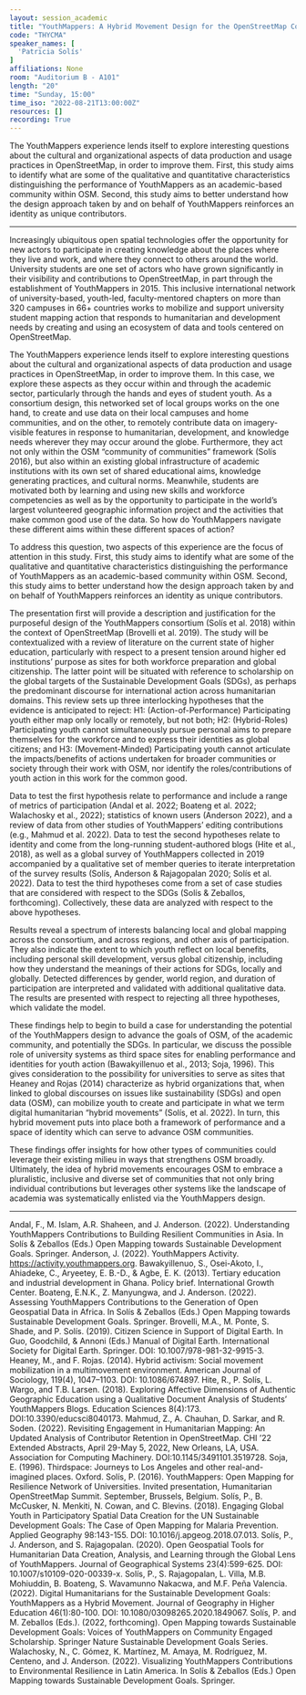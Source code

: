 ```yaml
---
layout: session_academic
title: "YouthMappers: A Hybrid Movement Design for the OpenStreetMap Community of Communities"
code: "THYCMA"
speaker_names: [
  'Patricia Solís'
]
affiliations: None
room: "Auditorium B - A101"
length: "20"
time: "Sunday, 15:00"
time_iso: "2022-08-21T13:00:00Z"
resources: []
recording: True
---
```


The YouthMappers experience lends itself to explore interesting questions about the cultural and organizational aspects of data production and usage practices in OpenStreetMap, in order to improve them. First, this study aims to identify what are some of the qualitative and quantitative characteristics distinguishing the performance of YouthMappers as an academic-based community within OSM. Second, this study aims to better understand how the design approach taken by and on behalf of YouthMappers reinforces an identity as unique contributors.

<hr>

Increasingly ubiquitous open spatial technologies offer the opportunity for new actors to participate in creating knowledge about the places where they live and work, and where they connect to others around the world. University students are one set of actors who have grown significantly in their visibility and contributions to OpenStreetMap, in part through the establishment of YouthMappers in 2015. This inclusive international network of university-based, youth-led, faculty-mentored chapters on more than 320 campuses in 66+ countries works to mobilize and support university student mapping action that responds to humanitarian and development needs by creating and using an ecosystem of data and tools centered on OpenStreetMap. 

The YouthMappers experience lends itself to explore interesting questions about the cultural and organizational aspects of data production and usage practices in OpenStreetMap, in order to improve them. In this case, we explore these aspects as they occur within and through the academic sector, particularly through the hands and eyes of student youth. As a consortium design, this networked set of local groups works on the one hand, to create and use data on their local campuses and home communities, and on the other, to remotely contribute data on imagery-visible features in response to humanitarian, development, and knowledge needs wherever they may occur around the globe. Furthermore, they act not only within the OSM “community of communities” framework (Solís 2016), but also within an existing global infrastructure of academic institutions with its own set of shared educational aims, knowledge generating practices, and cultural norms. Meanwhile, students are motivated both by learning and using new skills and workforce competencies as well as by the opportunity to participate in the world’s largest volunteered geographic information project and the activities that make common good use of the data. So how do YouthMappers navigate these different aims within these different spaces of action?

To address this question, two aspects of this experience are the focus of attention in this study. First, this study aims to identify what are some of the qualitative and quantitative characteristics distinguishing the performance of YouthMappers as an academic-based community within OSM. Second, this study aims to better understand how the design approach taken by and on behalf of YouthMappers reinforces an identity as unique contributors.

The presentation first will provide a description and justification for the purposeful design of the YouthMappers consortium (Solís et al. 2018) within the context of OpenStreetMap (Brovelli et al. 2019). The study will be contextualized with a review of literature on the current state of higher education, particularly with respect to a present tension around higher ed institutions’ purpose as sites for both workforce preparation and global citizenship. The latter point will be situated with reference to scholarship on the global targets of the Sustainable Development Goals (SDGs), as perhaps the predominant discourse for international action across humanitarian domains. This review sets up three interlocking hypotheses that the evidence is anticipated to reject:
H1: (Action-of-Performance) Participating youth either map only locally or remotely, but not both; 
H2: (Hybrid-Roles) Participating youth cannot simultaneously pursue personal aims to prepare themselves for the workforce and to express their identities as global citizens; and
H3: (Movement-Minded) Participating youth cannot articulate the impacts/benefits of actions undertaken for broader communities or society through their work with OSM, nor identify the roles/contributions of youth action in this work for the common good.

Data to test the first hypothesis relate to performance and include a range of metrics of participation (Andal et al. 2022; Boateng et al. 2022; Walachosky et al., 2022); statistics of known users (Anderson 2022), and a review of data from other studies of YouthMappers’ editing contributions (e.g., Mahmud et al. 2022). Data to test the second hypotheses relate to identity and come from the long-running student-authored blogs (Hite et al., 2018), as well as a global survey of YouthMappers collected in 2019 accompanied by a qualitative set of member queries to iterate interpretation of the survey results (Solís, Anderson &amp; Rajagopalan 2020; Solís et al. 2022). Data to test the third hypotheses come from a set of case studies that are considered with respect to the SDGs (Solís &amp; Zeballos, forthcoming). Collectively, these data are analyzed with respect to the above hypotheses. 

Results reveal a spectrum of interests balancing local and global mapping across the consortium, and across regions, and other axis of participation. They also indicate the extent to which youth reflect on local benefits, including personal skill development, versus global citizenship, including how they understand the meanings of their actions for SDGs, locally and globally. Detected differences by gender, world region, and duration of participation are interpreted and validated with additional qualitative data. The results are presented with respect to rejecting all three hypotheses, which validate the model.

These findings help to begin to build a case for understanding the potential of the YouthMappers design to advance the goals of OSM, of the academic community, and potentially the SDGs. In particular, we discuss the possible role of university systems as third space sites for enabling performance and identities for youth action (Bawakyillenuo et al., 2013; Soja, 1996). This gives consideration to the possibility for universities to serve as sites that Heaney and Rojas (2014) characterize as hybrid organizations that, when linked to global discourses on issues like sustainability (SDGs) and open data (OSM), can mobilize youth to create and participate in what we term digital humanitarian “hybrid movements” (Solís, et al. 2022). In turn, this hybrid movement puts into place both a framework of performance and a space of identity which can serve to advance OSM communities.

These findings offer insights for how other types of communities could leverage their existing milieu in ways that strengthens OSM broadly. Ultimately, the idea of hybrid movements encourages OSM to embrace a pluralistic, inclusive and diverse set of communities that not only bring individual contributions but leverages other systems like the landscape of academia was systematically enlisted via the YouthMappers design.

<hr>

Andal, F., M. Islam, A.R. Shaheen, and J. Anderson. (2022).  Understanding YouthMappers Contributions to Building Resilient Communities in Asia. In Solís &amp; Zeballos (Eds.) Open Mapping towards Sustainable Development Goals. Springer.
Anderson, J. (2022). YouthMappers Activity. https://activity.youthmappers.org. 
Bawakyillenuo, S., Osei-Akoto, I., Ahiadeke, C., Aryeetey, E. B.-D., &amp; Agbe, E. K. (2013). Tertiary education and industrial development in Ghana. Policy brief. International Growth Center.
Boateng, E.N.K., Z. Manyungwa, and J. Anderson. (2022). Assessing YouthMappers Contributions to the Generation of Open Geospatial Data in Africa. In Solís &amp; Zeballos (Eds.) Open Mapping towards Sustainable Development Goals. Springer.
Brovelli, M.A., M. Ponte, S. Shade, and P. Solís. (2019). Citizen Science in Support of Digital Earth. In Guo, Goodchild, &amp; Annoni (Eds.) Manual of Digital Earth. International Society for Digital Earth. Springer. DOI: 10.1007/978-981-32-9915-3.
Heaney, M., and F. Rojas. (2014). Hybrid activism: Social movement mobilization in a multimovement environment. American Journal of Sociology, 119(4), 1047–1103. DOI: 10.1086/674897.
Hite, R., P. Solís, L. Wargo, and T.B. Larsen. (2018). Exploring Affective Dimensions of Authentic Geographic Education using a Qualitative Document Analysis of Students’ YouthMappers Blogs. Education Sciences 8(4):173. DOI:10.3390/educsci8040173.
Mahmud, Z., A. Chauhan, D. Sarkar, and R. Soden. (2022). Revisiting Engagement in Humanitarian Mapping: An Updated Analysis of Contributor Retention in OpenStreetMap. CHI ’22 Extended Abstracts, April 29-May 5, 2022, New Orleans, LA, USA. Association for Computing Machinery. DOI:10.1145/3491101.3519728.
Soja, E. (1996). Thirdspace: Journeys to Los Angeles and other real-and-imagined places. Oxford.
Solís, P. (2016). YouthMappers: Open Mapping for Resilience Network of Universities. Invited presentation, Humanitarian OpenStreetMap Summit. September, Brussels, Belgium.
Solís, P., B. McCusker, N. Menkiti, N. Cowan, and C. Blevins. (2018). Engaging Global Youth in Participatory Spatial Data Creation for the UN Sustainable Development Goals: The Case of Open Mapping for Malaria Prevention. Applied Geography 98:143-155.  DOI: 10.1016/j.apgeog.2018.07.013. 
Solís, P., J. Anderson, and S. Rajagopalan. (2020). Open Geospatial Tools for Humanitarian Data Creation, Analysis, and Learning through the Global Lens of YouthMappers. Journal of Geographical Systems 23(4):599-625. DOI: 10.1007/s10109-020-00339-x.
Solís, P., S. Rajagopalan, L. Villa, M.B. Mohiuddin, B. Boateng, S. Wavamunno Nakacwa, and M.F. Peña Valencia. (2022). Digital Humanitarians for the Sustainable Development Goals: YouthMappers as a Hybrid Movement. Journal of Geography in Higher Education 46(1):80-100.  DOI: 10.1080/03098265.2020.1849067.
Solís, P. and M. Zeballos (Eds.). (2022, forthcoming). Open Mapping towards Sustainable Development Goals: Voices of YouthMappers on Community Engaged Scholarship. Springer Nature Sustainable Development Goals Series. 
Walachosky, N., C. Gómez, K. Martínez, M. Amaya, M. Rodríguez, M. Centeno, and J. Anderson. (2022). Visualizing YouthMappers Contributions to Environmental Resilience in Latin America. In Solís &amp; Zeballos (Eds.) Open Mapping towards Sustainable Development Goals. Springer.

